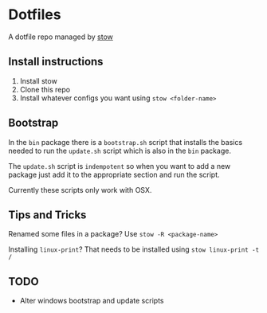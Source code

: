 # Dotfiles

A dotfile repo managed by [stow](https://www.gnu.org/software/stow/)

## Install instructions

1. Install stow
2. Clone this repo
3. Install whatever configs you want using `stow <folder-name>`

## Bootstrap

In the `bin` package there is a `bootstrap.sh` script that installs the basics
needed to run the `update.sh` script which is also in the `bin` package.

The `update.sh` script is `indempotent` so when you want to add a new package
just add it to the appropriate section and run the script.

Currently these scripts only work with OSX.

## Tips and Tricks

Renamed some files in a package?
Use `stow -R <package-name>`

Installing `linux-print`?
That needs to be installed using `stow linux-print -t /`

## TODO

- Alter windows bootstrap and update scripts
